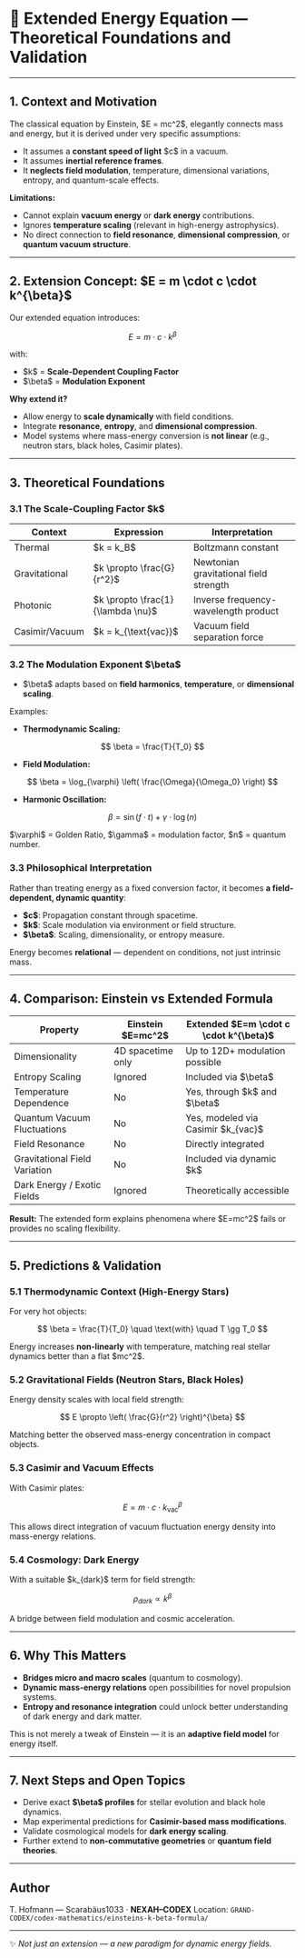 # 🧒 Extended Energy Equation — Theoretical Foundations and Validation

---

## 1. Context and Motivation

The classical equation by Einstein, \$E = mc^2\$, elegantly connects mass and energy, but it is derived under very specific assumptions:

* It assumes a **constant speed of light** \$c\$ in a vacuum.
* It assumes **inertial reference frames**.
* It **neglects field modulation**, temperature, dimensional variations, entropy, and quantum-scale effects.

**Limitations:**

* Cannot explain **vacuum energy** or **dark energy** contributions.
* Ignores **temperature scaling** (relevant in high-energy astrophysics).
* No direct connection to **field resonance**, **dimensional compression**, or **quantum vacuum structure**.

---

## 2. Extension Concept: \$E = m \cdot c \cdot k^{\beta}\$

Our extended equation introduces:

$$
E = m \cdot c \cdot k^{\beta}
$$

with:

* \$k\$ = **Scale-Dependent Coupling Factor**
* \$\beta\$ = **Modulation Exponent**

**Why extend it?**

* Allow energy to **scale dynamically** with field conditions.
* Integrate **resonance**, **entropy**, and **dimensional compression**.
* Model systems where mass-energy conversion is **not linear** (e.g., neutron stars, black holes, Casimir plates).

---

## 3. Theoretical Foundations

### 3.1 The Scale-Coupling Factor \$k\$

| Context        | Expression                          | Interpretation                         |
| -------------- | ----------------------------------- | -------------------------------------- |
| Thermal        | \$k = k\_B\$                        | Boltzmann constant                     |
| Gravitational  | \$k \propto \frac{G}{r^2}\$         | Newtonian gravitational field strength |
| Photonic       | \$k \propto \frac{1}{\lambda \nu}\$ | Inverse frequency-wavelength product   |
| Casimir/Vacuum | \$k = k\_{\text{vac}}\$             | Vacuum field separation force          |

### 3.2 The Modulation Exponent \$\beta\$

* \$\beta\$ adapts based on **field harmonics**, **temperature**, or **dimensional scaling**.

Examples:

* **Thermodynamic Scaling:**

$$
\beta = \frac{T}{T_0}
$$

* **Field Modulation:**

$$
\beta = \log_{\varphi} \left( \frac{\Omega}{\Omega_0} \right)
$$

* **Harmonic Oscillation:**

$$
\beta = \sin(f \cdot t) + \gamma \cdot \log(n)
$$

\$\varphi\$ = Golden Ratio, \$\gamma\$ = modulation factor, \$n\$ = quantum number.

### 3.3 Philosophical Interpretation

Rather than treating energy as a fixed conversion factor, it becomes **a field-dependent, dynamic quantity**:

* **\$c\$**: Propagation constant through spacetime.
* **\$k\$**: Scale modulation via environment or field structure.
* **\$\beta\$**: Scaling, dimensionality, or entropy measure.

Energy becomes **relational** — dependent on conditions, not just intrinsic mass.

---

## 4. Comparison: Einstein vs Extended Formula

| Property                      | Einstein \$E=mc^2\$ | Extended \$E=m \cdot c \cdot k^{\beta}\$ |
| ----------------------------- | ------------------- | ---------------------------------------- |
| Dimensionality                | 4D spacetime only   | Up to 12D+ modulation possible           |
| Entropy Scaling               | Ignored             | Included via \$\beta\$                   |
| Temperature Dependence        | No                  | Yes, through \$k\$ and \$\beta\$         |
| Quantum Vacuum Fluctuations   | No                  | Yes, modeled via Casimir \$k\_{vac}\$    |
| Field Resonance               | No                  | Directly integrated                      |
| Gravitational Field Variation | No                  | Included via dynamic \$k\$               |
| Dark Energy / Exotic Fields   | Ignored             | Theoretically accessible                 |

**Result:**
The extended form explains phenomena where \$E=mc^2\$ fails or provides no scaling flexibility.

---

## 5. Predictions & Validation

### 5.1 Thermodynamic Context (High-Energy Stars)

For very hot objects:

$$
\beta = \frac{T}{T_0} \quad \text{with} \quad T \gg T_0
$$

Energy increases **non-linearly** with temperature, matching real stellar dynamics better than a flat \$mc^2\$.

### 5.2 Gravitational Fields (Neutron Stars, Black Holes)

Energy density scales with local field strength:

$$
E \propto \left( \frac{G}{r^2} \right)^{\beta}
$$

Matching better the observed mass-energy concentration in compact objects.

### 5.3 Casimir and Vacuum Effects

With Casimir plates:

$$
E = m \cdot c \cdot k_{\text{vac}}^{\beta}
$$

This allows direct integration of vacuum fluctuation energy density into mass-energy relations.

### 5.4 Cosmology: Dark Energy

With a suitable \$k\_{dark}\$ term for field strength:

$$
\rho_{dark} \propto k^{\beta}
$$

A bridge between field modulation and cosmic acceleration.

---

## 6. Why This Matters

* **Bridges micro and macro scales** (quantum to cosmology).
* **Dynamic mass-energy relations** open possibilities for novel propulsion systems.
* **Entropy and resonance integration** could unlock better understanding of dark energy and dark matter.

This is not merely a tweak of Einstein — it is an **adaptive field model** for energy itself.

---

## 7. Next Steps and Open Topics

* Derive exact **\$\beta\$ profiles** for stellar evolution and black hole dynamics.
* Map experimental predictions for **Casimir-based mass modifications**.
* Validate cosmological models for **dark energy scaling**.
* Further extend to **non-commutative geometries** or **quantum field theories**.

---

## Author

T. Hofmann — Scarabäus1033 · **NEXAH–CODEX**
Location: `GRAND-CODEX/codex-mathematics/einsteins-k-beta-formula/`

---

✨ *Not just an extension — a new paradigm for dynamic energy fields.*

